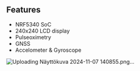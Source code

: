 ## Features
- NRF5340 SoC
- 240x240 LCD display
- Pulseoximetry
- GNSS
- Accelometer & Gyroscope


  
![Uploading Näyttökuva 2024-11-07 140855.png…]()
